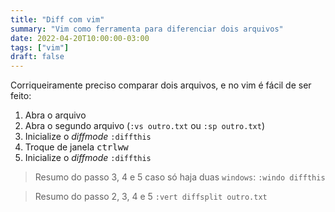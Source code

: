 ```yaml
---
title: "Diff com vim"
summary: "Vim como ferramenta para diferenciar dois arquivos"
date: 2022-04-20T10:00:00-03:00
tags: ["vim"]
draft: false
---
```


Corriqueiramente preciso comparar dois arquivos, e no vim é fácil de ser feito:

1. Abra o arquivo
2. Abra o segundo arquivo (``:vs outro.txt`` ou ``:sp outro.txt``)
3. Inicialize o *diffmode* ``:diffthis``
4. Troque de janela <kbd>ctrl</kbd><kbd>w</kbd><kbd>w</kbd>
5. Inicialize o *diffmode* ``:diffthis``

> Resumo do passo 3, 4 e 5 caso só haja duas `windows`: ``:windo diffthis``

> Resumo do passo 2, 3, 4 e 5 ``:vert diffsplit outro.txt``
